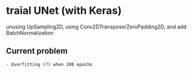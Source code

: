 # traial UNet (with Keras)

unusing UpSampling2D, using Conv2DTranspose/ZeroPadding2D, and add BatchNormalization

## Current problem
```
- Overfitting (?) when 200 epochs

```
